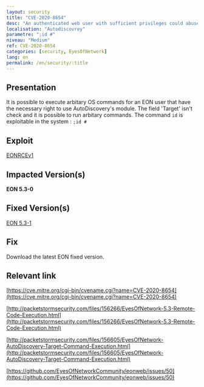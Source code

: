 ```yaml
---
layout: security
title: "CVE-2020-8654"
desc: "An authenticated web user with sufficient privileges could abuse the AutoDiscovery module to run arbitrary OS commands"
localisation: "Autodiscovrey"
parametre: ";id #"
niveau: "Medium"
ref: CVE-2020-8654
categories: [security, EyesOfNetwork]
lang: en
permalink: /en/security/:title
---
```


## Presentation

It is possible to execute arbitary OS commands for an EON user that have the necessary right to use AutoDiscovery's module. The field 'Target' isn't check and it is possible to run arbitary commands.
The command ```id``` is exploitable in the system : ```;id #```

## Exploit

[EONRCEv1](https://packetstormsecurity.com/files/download/156266/eyesofnetwork53-exec.txt)


## Impacted Version(s)

**EON 5.3-0**

## Fixed Version(s)

[EON 5.3-1](https://github.com/EyesOfNetworkCommunity/eonweb/releases/tag/5.3-1)

## Fix

Download the latest EON fixed version.

## Relevant link

[https://cve.mitre.org/cgi-bin/cvename.cgi?name=CVE-2020-8654](https://cve.mitre.org/cgi-bin/cvename.cgi?name=CVE-2020-8654)

[http://packetstormsecurity.com/files/156266/EyesOfNetwork-5.3-Remote-Code-Execution.html](http://packetstormsecurity.com/files/156266/EyesOfNetwork-5.3-Remote-Code-Execution.html)

[http://packetstormsecurity.com/files/156605/EyesOfNetwork-AutoDiscovery-Target-Command-Execution.html](http://packetstormsecurity.com/files/156605/EyesOfNetwork-AutoDiscovery-Target-Command-Execution.html)

[https://github.com/EyesOfNetworkCommunity/eonweb/issues/50](https://github.com/EyesOfNetworkCommunity/eonweb/issues/50)
